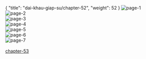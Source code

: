 { "title": "dai-khau-giap-su/chapter-52", "weight": 52 }
<img src="dai-khau-giap-su_0052_01-ca5562d33be343084530f1451591bf63.webp" alt="page-1" origin="http://1.bp.blogspot.com/-6uEU1SawxRI/Wqufd3CPGcI/AAAAAAAAxhA/1pGME4o--wIVPmlqdu5S881uZwu2MfZfgCLcBGAs/s1600/0002.jpg?imgmax=0"><br/>
<img src="dai-khau-giap-su_0052_02-e4676283656f1a1a8e1741ad3fc311e0.webp" alt="page-2" origin="http://1.bp.blogspot.com/-ZXgHgPPoHFg/Wqufd3feiLI/AAAAAAAAxg4/x6tng-kwBIcrm_EkLC1VgDFEgdVUM1mBgCLcBGAs/s1600/0003.jpg?imgmax=0"><br/>
<img src="dai-khau-giap-su_0052_03-a9ced8859dffff73d9017447f57ea089.webp" alt="page-3" origin="http://1.bp.blogspot.com/-NLP_UlGkv44/WqufevkBI0I/AAAAAAAAxhE/9pbzNVVBx8AYqlK8bXW7E3b5tN2w9wcVACLcBGAs/s1600/0004.jpg?imgmax=0"><br/>
<img src="dai-khau-giap-su_0052_04-5924e998e4fd4eac3b82396e8424e688.webp" alt="page-4" origin="http://1.bp.blogspot.com/-t-BEpQ57zgc/Wqufewv1W2I/AAAAAAAAxhI/tY3_vxI_x8YUZnx1t9lfUN3QH8h7ThoUgCLcBGAs/s1600/0005.jpg?imgmax=0"><br/>
<img src="dai-khau-giap-su_0052_05-d922699f3ba5cc7b3ab28c59bbdbb138.webp" alt="page-5" origin="http://1.bp.blogspot.com/-q0HGTjCoqCI/WquffNICsoI/AAAAAAAAxhM/Oib1rLJxijEJs9AJncf7ccMZFygKQHFbACLcBGAs/s1600/0006.jpg?imgmax=0"><br/>
<img src="dai-khau-giap-su_0052_06-4ef021e7ade3e73790c118e76136b3be.webp" alt="page-6" origin="http://1.bp.blogspot.com/-h1J4SOYwJ1E/WquffSn3PRI/AAAAAAAAxhQ/VmKCxaXsgMgQF6JmbfMRP678vXfpIma6wCLcBGAs/s1600/0007.jpg?imgmax=0"><br/>
<img src="dai-khau-giap-su_0052_07-48c46e933bd1b6709ca3518752919a61.webp" alt="page-7" origin="http://1.bp.blogspot.com/-JMl-xzoV05M/Wquff-6KDBI/AAAAAAAAxhU/gfVBYJ6UAqwThHJPCL7yGhU8saMA8mSDACLcBGAs/s1600/0008.jpg?imgmax=0"><br/>
<br/><a class="nextchap" href="/dai-khau-giap-su/chapter-53">chapter-53</a>

